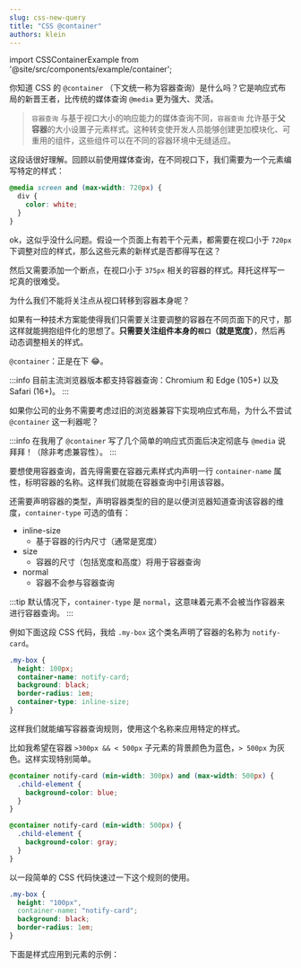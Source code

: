 ```yaml
---
slug: css-new-query
title: "CSS @container"
authors: klein
---
```


import CSSContainerExample from '@site/src/components/example/container';

<!-- truncate -->

你知道 CSS 的 `@container` （下文统一称为容器查询）是什么吗？它是响应式布局的新晋王者，比传统的媒体查询 `@media` 更为强大、灵活。

> `容器查询` 与基于视口大小的响应能力的媒体查询不同，`容器查询` 允许基于**父容器**的大小设置子元素样式。这种转变使开发人员能够创建更加模块化、可重用的组件，这些组件可以在不同的容器环境中无缝适应。

这段话很好理解。回顾以前使用媒体查询，在不同视口下，我们需要为一个元素编写特定的样式：

```css
@media screen and (max-width: 720px) {
  div {
    color: white;
  }
}
```

ok，这似乎没什么问题。假设一个页面上有若干个元素，都需要在视口小于 `720px` 下调整对应的样式，那么这些元素的新样式是否都得写在这？

然后又需要添加一个断点，在视口小于 `375px` 相关的容器的样式。拜托这样写一坨真的很难受。

为什么我们不能将关注点从视口转移到容器本身呢？

如果有一种技术方案能使得我们只需要关注要调整的容器在不同页面下的尺寸，那这样就能拥抱组件化的思想了。**只需要关注组件本身的`视口`（就是宽度）**，然后再动态调整相关的样式。

`@container`：正是在下 😂。

:::info
目前主流浏览器版本都支持容器查询：Chromium 和 Edge (105+) 以及 Safari (16+)。
:::

如果你公司的业务不需要考虑过旧的浏览器兼容下实现响应式布局，为什么不尝试 `@container` 这一利器呢？

:::info
在我用了 `@container` 写了几个简单的响应式页面后决定彻底与 `@media` 说拜拜！（除非考虑兼容性）。
:::

要想使用容器查询，首先得需要在容器元素样式内声明一行 `container-name` 属性，标明容器的名称。这样我们就能在容器查询中引用该容器。

还需要声明容器的类型，声明容器类型的目的是以便浏览器知道查询该容器的维度，`container-type` 可选的值有：

- inline-size
  - 基于容器的行内尺寸（通常是宽度）
- size
  - 容器的尺寸（包括宽度和高度）将用于容器查询
- normal
  - 容器不会参与容器查询

:::tip
默认情况下，`container-type` 是 `normal`，这意味着元素不会被当作容器来进行容器查询。
:::

例如下面这段 CSS 代码，我给 `.my-box` 这个类名声明了容器的名称为 `notify-card`。

```css
.my-box {
  height: 100px;
  container-name: notify-card;
  background: black;
  border-radius: 1em;
  container-type: inline-size;
}
```

这样我们就能编写容器查询规则，使用这个名称来应用特定的样式。

比如我希望在容器 `>300px && < 500px` 子元素的背景颜色为蓝色，`> 500px` 为灰色。这样实现特别简单。

```css
@container notify-card (min-width: 300px) and (max-width: 500px) {
  .child-element {
    background-color: blue;
  }
}

@container notify-card (min-width: 500px) {
  .child-element {
    background-color: gray;
  }
}
```

以一段简单的 CSS 代码快速过一下这个规则的使用。

```css
.my-box {
  height: "100px",
  container-name: "notify-card";
  background: black;
  border-radius: 1em;
}
```

下面是样式应用到元素的示例：

<CSSContainerExample />
